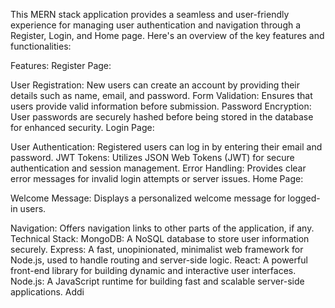 This MERN stack application provides a seamless and user-friendly experience for managing user authentication and navigation 
through a Register, Login, and Home page. Here's an overview of the key features and 
functionalities:

Features:
Register Page:

User Registration: New users can create an account by providing their details such as name, email, and password.
Form Validation: Ensures that users provide valid information before submission.
Password Encryption: User passwords are securely hashed before being stored in the database for enhanced security.
Login Page:

User Authentication: Registered users can log in by entering their email and password.
JWT Tokens: Utilizes JSON Web Tokens (JWT) for secure authentication and session management.
Error Handling: Provides clear error messages for invalid login attempts or server issues.
Home Page:

Welcome Message: Displays a personalized welcome message for logged-in users.

Navigation: Offers navigation links to other parts of the application, if any.
Technical Stack:
MongoDB: A NoSQL database to store user information securely.
Express: A fast, unopinionated, minimalist web framework for Node.js, used to handle routing and server-side logic.
React: A powerful front-end library for building dynamic and interactive user interfaces.
Node.js: A JavaScript runtime for building fast and scalable server-side applications.
Addi
